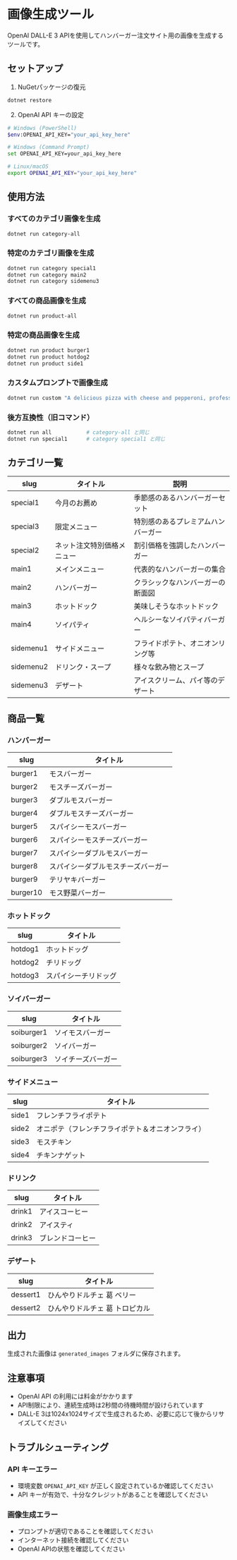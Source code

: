 # 画像生成ツール

OpenAI DALL-E 3 APIを使用してハンバーガー注文サイト用の画像を生成するツールです。

## セットアップ

1. NuGetパッケージの復元
```bash
dotnet restore
```

2. OpenAI API キーの設定
```bash
# Windows (PowerShell)
$env:OPENAI_API_KEY="your_api_key_here"

# Windows (Command Prompt)
set OPENAI_API_KEY=your_api_key_here

# Linux/macOS
export OPENAI_API_KEY="your_api_key_here"
```

## 使用方法

### すべてのカテゴリ画像を生成
```bash
dotnet run category-all
```

### 特定のカテゴリ画像を生成
```bash
dotnet run category special1
dotnet run category main2
dotnet run category sidemenu3
```

### すべての商品画像を生成
```bash
dotnet run product-all
```

### 特定の商品画像を生成
```bash
dotnet run product burger1
dotnet run product hotdog2
dotnet run product side1
```

### カスタムプロンプトで画像生成
```bash
dotnet run custom "A delicious pizza with cheese and pepperoni, professional food photography" "pizza.jpg"
```

### 後方互換性（旧コマンド）
```bash
dotnet run all           # category-all と同じ
dotnet run special1      # category special1 と同じ
```

## カテゴリ一覧

| slug | タイトル | 説明 |
|------|----------|------|
| special1 | 今月のお薦め | 季節感のあるハンバーガーセット |
| special3 | 限定メニュー | 特別感のあるプレミアムハンバーガー |
| special2 | ネット注文特別価格メニュー | 割引価格を強調したハンバーガー |
| main1 | メインメニュー | 代表的なハンバーガーの集合 |
| main2 | ハンバーガー | クラシックなハンバーガーの断面図 |
| main3 | ホットドック | 美味しそうなホットドック |
| main4 | ソイパティ | ヘルシーなソイパティバーガー |
| sidemenu1 | サイドメニュー | フライドポテト、オニオンリング等 |
| sidemenu2 | ドリンク・スープ | 様々な飲み物とスープ |
| sidemenu3 | デザート | アイスクリーム、パイ等のデザート |

## 商品一覧

### ハンバーガー
| slug | タイトル |
|------|----------|
| burger1 | モスバーガー |
| burger2 | モスチーズバーガー |
| burger3 | ダブルモスバーガー |
| burger4 | ダブルモスチーズバーガー |
| burger5 | スパイシーモスバーガー |
| burger6 | スパイシーモスチーズバーガー |
| burger7 | スパイシーダブルモスバーガー |
| burger8 | スパイシーダブルモスチーズバーガー |
| burger9 | テリヤキバーガー |
| burger10 | モス野菜バーガー |

### ホットドック
| slug | タイトル |
|------|----------|
| hotdog1 | ホットドッグ |
| hotdog2 | チリドッグ |
| hotdog3 | スパイシーチリドッグ |

### ソイバーガー
| slug | タイトル |
|------|----------|
| soiburger1 | ソイモスバーガー |
| soiburger2 | ソイバーガー |
| soiburger3 | ソイチーズバーガー |

### サイドメニュー
| slug | タイトル |
|------|----------|
| side1 | フレンチフライポテト |
| side2 | オニポテ（フレンチフライポテト＆オニオンフライ） |
| side3 | モスチキン |
| side4 | チキンナゲット |

### ドリンク
| slug | タイトル |
|------|----------|
| drink1 | アイスコーヒー |
| drink2 | アイスティ |
| drink3 | ブレンドコーヒー |

### デザート
| slug | タイトル |
|------|----------|
| dessert1 | ひんやりドルチェ 葛 ベリー |
| dessert2 | ひんやりドルチェ 葛 トロピカル |

## 出力

生成された画像は `generated_images` フォルダに保存されます。

## 注意事項

- OpenAI API の利用には料金がかかります
- API制限により、連続生成時は2秒間の待機時間が設けられています
- DALL-E 3は1024x1024サイズで生成されるため、必要に応じて後からリサイズしてください

## トラブルシューティング

### API キーエラー
- 環境変数 `OPENAI_API_KEY` が正しく設定されているか確認してください
- API キーが有効で、十分なクレジットがあることを確認してください

### 画像生成エラー
- プロンプトが適切であることを確認してください
- インターネット接続を確認してください
- OpenAI APIの状態を確認してください
